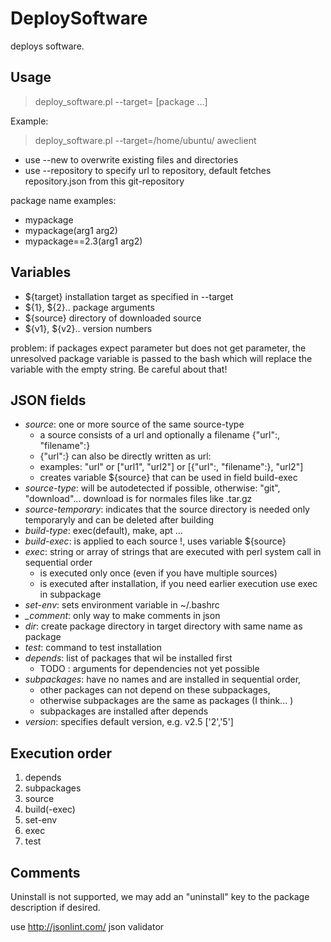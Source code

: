 DeploySoftware
==============


deploys software.


Usage
--------

> deploy_software.pl --target=<target> [package ...]

Example:
> deploy_software.pl --target=/home/ubuntu/ aweclient

* use --new to overwrite existing files and directories
* use --repository to specify url to repository, default fetches repository.json from this git-repository

package name examples: 
* mypackage
* mypackage(arg1 arg2)
* mypackage==2.3(arg1 arg2)

Variables
---------
* ${target} installation target as specified in --target
* ${1}, ${2}.. package arguments 
* ${source} directory of downloaded source
* ${v1}, ${v2}.. version numbers

problem: if packages expect parameter but does not get parameter, the unresolved package variable is passed to the bash which will replace the variable with the empty string. Be careful about that!


JSON fields
-----------
* *source*: one or more source of the same source-type
  * a source consists of a url and optionally a filename {"url":<url>, "filename":<filename>}
  * {"url":<url>} can also be directly written as url:<url>
  * examples: "url" or ["url1", "url2"] or [{"url":<url1>, "filename":<filename>}, "url2"]
  * creates variable ${source} that can be used in field build-exec
* *source-type*: will be autodetected if possible, otherwise: "git", "download"... download is for normales files like .tar.gz
* *source-temporary*: indicates that the source directory is needed only temporaryly and can be deleted after building
* *build-type*: exec(default), make, apt ...
* *build-exec*: is applied to each source !, uses variable ${source}
* *exec*: string or array of strings that are executed with perl system call in sequential order
  * is executed only once (even if you have multiple sources)
  * is executed after installation, if you need earlier execution use exec in subpackage
* *set-env*: sets environment variable in ~/.bashrc
* *_comment*: only way to make comments in json
* *dir*: create package directory in target directory with same name as package
* *test*: command to test installation
* *depends*: list of packages that wil be installed first
  * TODO : arguments for dependencies not yet possible
* *subpackages*: have no names and are installed in sequential order,
  * other packages can not depend on these subpackages,
  * otherwise subpackages are the same as packages (I think... )
  * subpackages are installed after depends
* *version*: specifies default version, e.g. v2.5 ['2','5']

Execution order
---------------
1. depends
2. subpackages
3. source
4. build(-exec)
5. set-env
6. exec
7. test

Comments
--------
Uninstall is not supported, we may add an "uninstall" key to the package description if desired.

use http://jsonlint.com/ json validator

